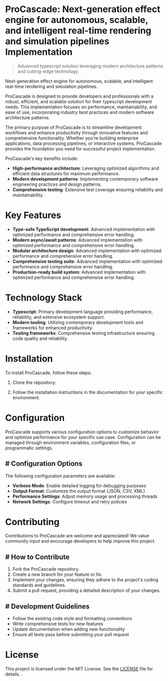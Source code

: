 <!-- fallback_ProCascade_20250802212925_21249 -->

# ProCascade: Next-generation effect engine for autonomous, scalable, and intelligent real-time rendering and simulation pipelines Implementation
> Advanced typescript solution leveraging modern architecture patterns and cutting-edge technology.

Next-generation effect engine for autonomous, scalable, and intelligent real-time rendering and simulation pipelines.

ProCascade is designed to provide developers and professionals with a robust, efficient, and scalable solution for their typescript development needs. This implementation focuses on performance, maintainability, and ease of use, incorporating industry best practices and modern software architecture patterns.

The primary purpose of ProCascade is to streamline development workflows and enhance productivity through innovative features and comprehensive functionality. Whether you're building enterprise applications, data processing pipelines, or interactive systems, ProCascade provides the foundation you need for successful project implementation.

ProCascade's key benefits include:

* **High-performance architecture**: Leveraging optimized algorithms and efficient data structures for maximum performance.
* **Modern development patterns**: Implementing contemporary software engineering practices and design patterns.
* **Comprehensive testing**: Extensive test coverage ensuring reliability and maintainability.

# Key Features

* **Type-safe TypeScript development**: Advanced implementation with optimized performance and comprehensive error handling.
* **Modern async/await patterns**: Advanced implementation with optimized performance and comprehensive error handling.
* **Modular architecture design**: Advanced implementation with optimized performance and comprehensive error handling.
* **Comprehensive testing suite**: Advanced implementation with optimized performance and comprehensive error handling.
* **Production-ready build system**: Advanced implementation with optimized performance and comprehensive error handling.

# Technology Stack

* **Typescript**: Primary development language providing performance, reliability, and extensive ecosystem support.
* **Modern tooling**: Utilizing contemporary development tools and frameworks for enhanced productivity.
* **Testing frameworks**: Comprehensive testing infrastructure ensuring code quality and reliability.

# Installation

To install ProCascade, follow these steps:

1. Clone the repository:


2. Follow the installation instructions in the documentation for your specific environment.

# Configuration

ProCascade supports various configuration options to customize behavior and optimize performance for your specific use case. Configuration can be managed through environment variables, configuration files, or programmatic settings.

## # Configuration Options

The following configuration parameters are available:

* **Verbose Mode**: Enable detailed logging for debugging purposes
* **Output Format**: Customize the output format (JSON, CSV, XML)
* **Performance Settings**: Adjust memory usage and processing threads
* **Network Settings**: Configure timeout and retry policies

# Contributing

Contributions to ProCascade are welcome and appreciated! We value community input and encourage developers to help improve this project.

## # How to Contribute

1. Fork the ProCascade repository.
2. Create a new branch for your feature or fix.
3. Implement your changes, ensuring they adhere to the project's coding standards and guidelines.
4. Submit a pull request, providing a detailed description of your changes.

## # Development Guidelines

* Follow the existing code style and formatting conventions
* Write comprehensive tests for new features
* Update documentation when adding new functionality
* Ensure all tests pass before submitting your pull request

# License

This project is licensed under the MIT License. See the [LICENSE](https://github.com/ludo53/ProCascade/blob/main/LICENSE) file for details.
.